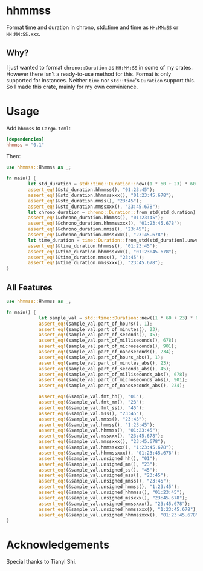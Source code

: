 # hhmmss

Format time and duration in chrono, std::time and time as `HH:MM:SS` or `HH:MM:SS.xxx`.

## Why?

I just wanted to format `chrono::Duration` as `HH:MM:SS` in some of my crates. However there isn't a ready-to-use method for this. Format is only supported for instances. Neither `time` nor `std::time`'s `Duration` support this. So I made this crate, mainly for my own convinience.

# Usage

Add `hhmmss` to `Cargo.toml`:

```toml
[dependencies]
hhmmss = "0.1"
```

Then:

```rust
use hhmmss::Hhmmss as _;

fn main() {
		let std_duration = std::time::Duration::new((1 * 60 + 23) * 60 + 45, 678_901_234);
		assert_eq!(&std_duration.hhmmss(), "01:23:45");
		assert_eq!(&std_duration.hhmmssxxx(), "01:23:45.678");
		assert_eq!(&std_duration.mmss(), "23:45");
		assert_eq!(&std_duration.mmssxxx(), "23:45.678");
		let chrono_duration = chrono::Duration::from_std(std_duration).unwrap();
		assert_eq!(&chrono_duration.hhmmss(), "01:23:45");
		assert_eq!(&chrono_duration.hhmmssxxx(), "01:23:45.678");
		assert_eq!(&chrono_duration.mmss(), "23:45");
		assert_eq!(&chrono_duration.mmssxxx(), "23:45.678");
		let time_duration = time::Duration::from_std(std_duration).unwrap();
		assert_eq!(&time_duration.hhmmss(), "01:23:45");
		assert_eq!(&time_duration.hhmmssxxx(), "01:23:45.678");
		assert_eq!(&time_duration.mmss(), "23:45");
		assert_eq!(&time_duration.mmssxxx(), "23:45.678");
}
```

## All Features
```rust
use hhmmss::Hhmmss as _;

fn main() {
			let sample_val = std::time::Duration::new((1 * 60 + 23) * 60 + 45, 678_901_234);
			assert_eq!(sample_val.part_of_hours(), 1);
			assert_eq!(sample_val.part_of_minutes(), 23);
			assert_eq!(sample_val.part_of_seconds(), 45);
			assert_eq!(sample_val.part_of_milliseconds(), 678);
			assert_eq!(sample_val.part_of_microseconds(), 901);
			assert_eq!(sample_val.part_of_nanoseconds(), 234);
			assert_eq!(sample_val.part_of_hours_abs(), 1);
			assert_eq!(sample_val.part_of_minutes_abs(), 23);
			assert_eq!(sample_val.part_of_seconds_abs(), 45);
			assert_eq!(sample_val.part_of_milliseconds_abs(), 678);
			assert_eq!(sample_val.part_of_microseconds_abs(), 901);
			assert_eq!(sample_val.part_of_nanoseconds_abs(), 234);

			assert_eq!(&sample_val.fmt_hh(), "01");
			assert_eq!(&sample_val.fmt_mm(), "23");
			assert_eq!(&sample_val.fmt_ss(), "45");
			assert_eq!(&sample_val.mss(), "23:45");
			assert_eq!(&sample_val.mmss(), "23:45");
			assert_eq!(&sample_val.hmmss(), "1:23:45");
			assert_eq!(&sample_val.hhmmss(), "01:23:45");
			assert_eq!(&sample_val.mssxxx(), "23:45.678");
			assert_eq!(&sample_val.mmssxxx(), "23:45.678");
			assert_eq!(&sample_val.hmmssxxx(), "1:23:45.678");
			assert_eq!(&sample_val.hhmmssxxx(), "01:23:45.678");
			assert_eq!(&sample_val.unsigned_hh(), "01");
			assert_eq!(&sample_val.unsigned_mm(), "23");
			assert_eq!(&sample_val.unsigned_ss(), "45");
			assert_eq!(&sample_val.unsigned_mss(), "23:45");
			assert_eq!(&sample_val.unsigned_mmss(), "23:45");
			assert_eq!(&sample_val.unsigned_hmmss(), "1:23:45");
			assert_eq!(&sample_val.unsigned_hhmmss(), "01:23:45");
			assert_eq!(&sample_val.unsigned_mssxxx(), "23:45.678");
			assert_eq!(&sample_val.unsigned_mmssxxx(), "23:45.678");
			assert_eq!(&sample_val.unsigned_hmmssxxx(), "1:23:45.678");
			assert_eq!(&sample_val.unsigned_hhmmssxxx(), "01:23:45.678");
}
```

# Acknowledgements

Special thanks to Tianyi Shi.